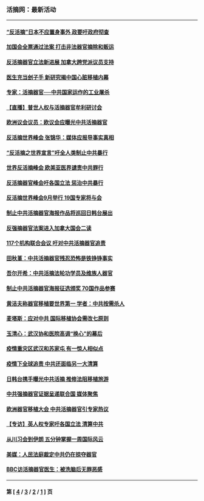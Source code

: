 ### 活摘网：最新活动
---
#### [“反活摘”日本不应置身事外 政要吁政府彻查](../../pages/nf5883/n13971188.md?07160430) 
#### [加国会全票通过法案 打击非法器官摘除和贩运](../../pages/nf5883/n13884924.md?07160430) 
#### [反活摘器官立法新进展 加拿大跨党派议员支持](../../pages/nf5883/n13876061.md?07160430) 
#### [医生充当刽子手 新研究揭中国心脏移植内幕](../../pages/nf5883/n13772291.md?07160430) 
#### [专家：活摘器官──中共国家运作的工业屠杀](../../pages/nf5883/n13761178.md?07160430) 
#### [【直播】普世人权与活摘器官牟利研讨会](../../pages/nf5883/n13425146.md?07160430) 
#### [欧洲议会议员：欧议会应曝光中共活摘器官](../../pages/nf5883/n13336571.md?07160430) 
#### [反活摘世界峰会 张锦华：媒体应报导事实真相](../../pages/nf5883/n13278502.md?07160430) 
#### [“反活摘之世界宣言”吁全人类制止中共暴行](../../pages/nf5883/n13259730.md?07160430) 
#### [世界反活摘峰会 欧美亚医界谴责中共罪行](../../pages/nf5883/n13253550.md?07160430) 
#### [反活摘器官峰会吁各国立法 惩治中共暴行](../../pages/nf5883/n13245052.md?07160430) 
#### [反活摘世界峰会9月举行 19国专家将与会](../../pages/nf5883/n13201492.md?07160430) 
#### [制止中共活摘器官海报作品将巡回日韩台展出](../../pages/nf5883/n13177791.md?07160430) 
#### [反强摘器官法案进入加拿大国会二读](../../pages/nf5883/n13033450.md?07160430) 
#### [117个机构联合会议 吁对中共活摘器官追责](../../pages/nf5883/n12775087.md?07160430) 
#### [田秋堇：中共活摘器官残忍恐怖是铁铮铮事实](../../pages/nf5883/n12702148.md?07160430) 
#### [吾尔开希：中共活摘法轮功学员及维族人器官](../../pages/nf5883/n12693197.md?07160430) 
#### [制止中共活摘器官海报征选颁奖 70国作品参赛](../../pages/nf5883/n12692050.md?07160430) 
#### [黄洁夫称器官移植要世界第一 学者：中共按需杀人](../../pages/nf5883/n12572329.md?07160430) 
#### [麦塔斯：应对中共 国际移植协会需改七原则](../../pages/nf5883/n12514711.md?07160430) 
#### [玉清心：武汉协和医院高调“换心”的幕后](../../pages/nf5883/n12298730.md?07160430) 
#### [疫情重灾区武汉和苏家屯 有一惊人相似点](../../pages/nf5883/n12150824.md?07160430) 
#### [疫情下全球追责 中共还面临另一大清算](../../pages/nf5883/n12070397.md?07160430) 
#### [日韩台携手曝光中共活摘 推修法阻移植旅游](../../pages/nf5883/n11712046.md?07160430) 
#### [中共强摘器官证据呈递联合国 媒体聚焦](../../pages/nf5883/n11546426.md?07160430) 
#### [欧洲器官移植大会 中共活摘器官引专家热议](../../pages/nf5883/n11539095.md?07160430) 
#### [【专访】英人权专家吁各国立法 清算中共](../../pages/nf5883/n11367315.md?07160430) 
#### [从川习会到伊朗 五分钟掌握一周国际风云](../../pages/nf5883/n11338520.md?07160430) 
#### [美媒：人民法庭裁定中共仍在掠夺器官](../../pages/nf5883/n11334897.md?07160430) 
#### [BBC访活摘器官医生：被洗脑后无罪恶感](../../pages/nf5883/n11335935.md?07160430) 

---
#### 第 [ [4](./4.md?07160430) / [3](./3.md?07160430) / [2](./2.md?07160430) / [1](./1.md?07160430) ] 页
